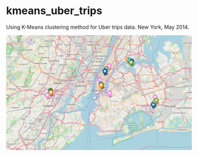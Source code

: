 # kmeans_uber_trips
Using K-Means clustering method for Uber trips data.
New York, May 2014.

![uber.png](https://github.com/angel-fear/kmeans_uber_trips/blob/main/uber.png?raw=true)

